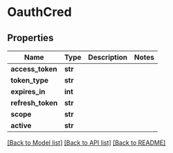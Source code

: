 # OauthCred

## Properties
Name | Type | Description | Notes
------------ | ------------- | ------------- | -------------
**access_token** | **str** |  | 
**token_type** | **str** |  | 
**expires_in** | **int** |  | 
**refresh_token** | **str** |  | 
**scope** | **str** |  | 
**active** | **str** |  | 

[[Back to Model list]](../README.md#documentation-for-models) [[Back to API list]](../README.md#documentation-for-api-endpoints) [[Back to README]](../README.md)


